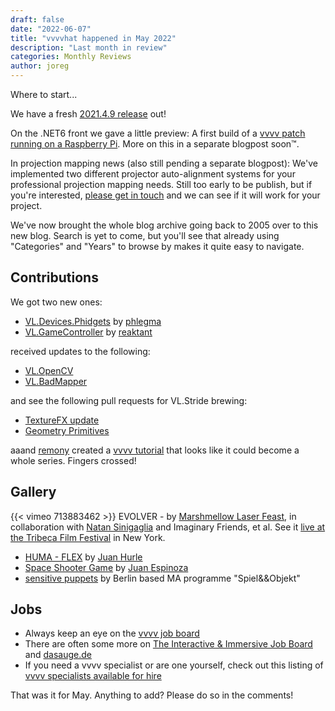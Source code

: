 ```yaml
---
draft: false
date: "2022-06-07"
title: "vvvvhat happened in May 2022"
description: "Last month in review"
categories: Monthly Reviews
author: joreg
---
```


Where to start...

We have a fresh [2021.4.9 release](https://thegraybook.vvvv.org/changelog/2021.4.html) out!

On the .NET6 front we gave a little preview: A first build of a [vvvv patch running on a Raspberry Pi](https://mastodon.xyz/@vvvv/108294396860106198). More on this in a separate blogpost soon™.

In projection mapping news (also still pending a separate blogpost): We've implemented two different projector auto-alignment systems for your professional projection mapping needs. Still too early to be publish, but if you're interested, [please get in touch](mailto:devvvvs@vvvv.org) and we can see if it will work for your project.

We've now brought the whole blog archive going back to 2005 over to this new blog. Search is yet to come, but you'll see that already using "Categories" and "Years" to browse by makes it quite easy to navigate. 

## Contributions
We got two new ones:
* [VL.Devices.Phidgets](https://www.nuget.org/packages/VL.Devices.Phidgets) by [phlegma](https://vvvv.org/users/phlegma)
* [VL.GameController](https://discourse.vvvv.org/t/vl-gamecontroller/20570) by [reaktant](https://vvvv.org/users/reaktant)

received updates to the following:
* [VL.OpenCV](https://www.nuget.org/packages/VL.OpenCV)
* [VL.BadMapper](https://www.nuget.org/packages/VL.BadMapper)

and see the following pull requests for VL.Stride brewing:
* [TextureFX update](https://github.com/vvvv/VL.Stride/pull/565)
* [Geometry Primitives](https://github.com/vvvv/VL.Stride/pull/561)

aaand [remony](https://vvvv.org/users/remony) created a [vvvv tutorial](https://www.youtube.com/playlist?list=PLn_lTZs1wUhS82hPT4oocJZahj1rUoR_n) that looks like it could become a whole series. Fingers crossed!

## Gallery
{{< vimeo 713883462 >}}
EVOLVER - by [Marshmellow Laser Feast](https://www.marshmallowlaserfeast.com/), in collaboration with [Natan Sinigaglia](https://natansinigaglia.com/) and Imaginary Friends, et al. See it [live at the Tribeca Film Festival](https://tribecafilm.com/films/evolver-2022) in New York.

* [HUMA - FLEX](https://vimeo.com/710686383) by [Juan Hurle](https://vvvv.org/users/juanhurle)
* [Space Shooter Game](https://discourse.vvvv.org/t/space-shooter-game/20578) by [Juan Espinoza](https://vvvv.org/users/jrespinozah)
* [sensitive puppets](https://vimeo.com/711505725) by Berlin based MA programme "Spiel&&Objekt"

## Jobs

- Always keep an eye on the [vvvv job board](https://discourse.vvvv.org/c/jobs)
- There are often some more on [The Interactive & Immersive Job Board](https://jobs.interactiveimmersive.io/jobs-2/?s=vvvv&post_type=job_listing&orderby=date) and [dasauge.de](https://dasauge.de/sta/Vvvv/)
- If you need a vvvv specialist or are one yourself, check out this listing of [vvvv specialists available for hire](https://vvvv.org/documentation/vvvv-specialists-available-for-hire)

That was it for May. Anything to add? Please do so in the comments!